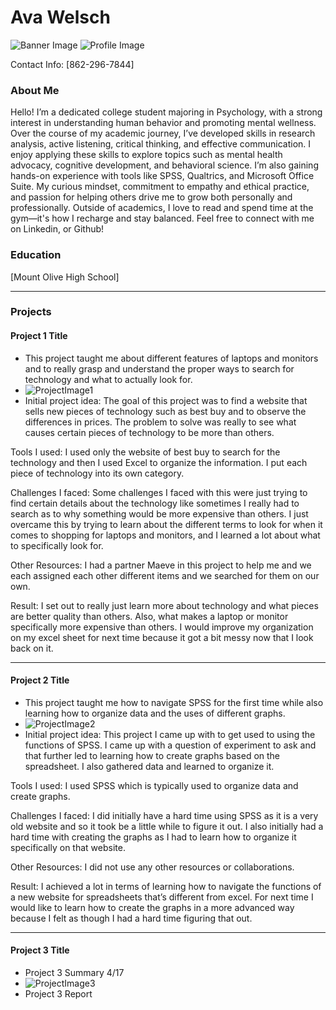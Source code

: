 # Ava Welsch
![Banner Image](Screenshots/Wallpaper.jpg)
![Profile Image](Screenshots/cropped_image.png)

Contact Info: [862-296-7844]
### About Me 
Hello! I’m a dedicated college student majoring in Psychology, with a strong interest in understanding human behavior and promoting mental wellness.
Over the course of my academic journey, I’ve developed skills in research analysis, active listening, critical thinking, and effective communication. I enjoy applying these skills to explore topics such as mental health advocacy, cognitive development, and behavioral science. I’m also gaining hands-on experience with tools like SPSS, Qualtrics, and Microsoft Office Suite.
My curious mindset, commitment to empathy and ethical practice, and passion for helping others drive me to grow both personally and professionally.
Outside of academics, I love to read and spend time at the gym—it's how I recharge and stay balanced.
Feel free to connect with me on Linkedin, or Github!


### Education 
[Mount Olive High School]
***
### Projects

#### Project 1 Title
 - This project taught me about different features of laptops and monitors and to really grasp and understand the proper ways to search for technology and what to actually look for. 
 - ![ProjectImage1](Screenshots/Screenshot2025-01-29231029.png)
 - Initial project idea: 
The goal of this project was to find a website that sells new pieces of technology such as best buy and to observe the differences in prices. The problem to solve was really to see what causes certain pieces of technology to be more than others. 

Tools I used: 
I used only the website of best buy to search for the technology and then I used Excel to organize the information. I put each piece of technology into its own category. 

Challenges I faced:
Some challenges I faced with this were just trying to find certain details about the technology like sometimes I really had to search as to why something would be more expensive than others. I just overcame this by trying to learn about the different terms to look for when it comes to shopping for laptops and monitors, and I learned a lot about what to specifically look for. 

Other Resources: 
I had a partner Maeve in this project to help me and we each assigned each other different items and we searched for them on our own. 

Result:
I set out to really just learn more about technology and what pieces are better quality than others. Also, what makes a laptop or monitor specifically more expensive than others. I would improve my organization on my excel sheet for next time because it got a bit messy now that I look back on it. 

***
#### Project 2 Title
 - This project taught me how to navigate SPSS for the first time while also learning how to organize data and the uses of different graphs. 
 - ![ProjectImage2](Screenshots/Screenshot2025-04-09222048.png)
 - Initial project idea: 
This project I came up with to get used to using the functions of SPSS. I came up with a question of experiment to ask and that further led to learning how to create graphs based on the spreadsheet. I also gathered data and learned to organize it. 

Tools I used: 
I used SPSS which is typically used to organize data and create graphs. 

Challenges I faced:
I did initially have a hard time using SPSS as it is a very old website and so it took be a little while to figure it out. I also initially had a hard time with creating the graphs as I had to learn how to organize it specifically on that website. 

Other Resources: 
I did not use any other resources or collaborations. 

Result:
I achieved a lot in terms of learning how to navigate the functions of a new website for spreadsheets that’s different from excel. For next time I would like to learn how to create the graphs in a more advanced way because I felt as though I had a hard time figuring that out. 

***
#### Project 3 Title
 - Project 3 Summary 4/17
 - ![ProjectImage3](Screenshots/Screenshot2025-04-17164712.png)
 - Project 3 Report
